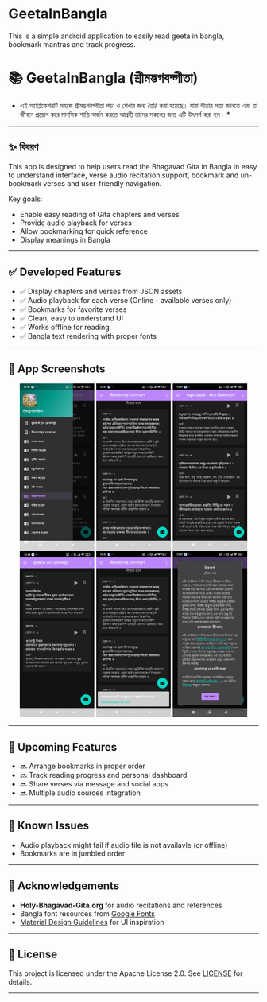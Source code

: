 # GeetaInBangla 
This is a simple android application  to easily read geeta in bangla, bookmark mantras and track progress. 

# 📚 GeetaInBangla (শ্রীমদ্ভগবদ্গীতা)

* এই অ্যাপ্লিকেশনটি সহজে শ্রীমদ্ভগবদ্গীতা পড়া ও শেখার জন্য তৈরি করা হয়েছে। যারা গীতার সত্য জানতে এবং তা জীবনে প্রয়োগ করে মানসিক শান্তি অর্জন করতে আগ্রহী তাদের সকলের জন্য এটি উৎসর্গ করা হল। *

---

## ✨ বিবরণ

This app is designed to help users read the Bhagavad Gita in Bangla in easy to understand interface, verse audio recitation support, bookmark and un-bookmark verses and user-friendly navigation.

Key goals:

- Enable easy reading of Gita chapters and verses
- Provide audio playback for verses
- Allow bookmarking for quick reference
- Display meanings in Bangla

---

## ✅ Developed Features

- ✅ Display chapters and verses from JSON assets
- ✅ Audio playback for each verse (Online - available verses only)
- ✅ Bookmarks for favorite verses
- ✅ Clean, easy to understand UI 
- ✅ Works offline for reading
- ✅ Bangla text rendering with proper fonts

---

## 📸 App Screenshots

<p align="center">
  <img src="images/1.jpg" width="150" />
  <img src="images/2.jpg" width="150" />
  <img src="images/3.jpg" width="150" />
  <img src="images/4.jpg" width="150" />
  <img src="images/5.jpg" width="150" />
  <img src="images/6.jpg" width="150" />
</p>


---

## 🚀 Upcoming Features

- 🔜 Arrange bookmarks in proper order 
- 🔜 Track reading progress and personal dashboard
- 🔜 Share verses via message and social apps
- 🔜 Multiple audio sources integration 

---

## 🐞 Known Issues

- Audio playback might fail if audio file is not availavle (or offline)
- Bookmarks are in jumbled order 

---

## 🙏 Acknowledgements

- **Holy-Bhagavad-Gita.org** for audio recitations and references
- Bangla font resources from [Google Fonts](https://fonts.google.com/)
- [Material Design Guidelines](https://material.io/) for UI inspiration

---

## 📄 License

This project is licensed under the Apache License 2.0. See [LICENSE](LICENSE) for details.

---

